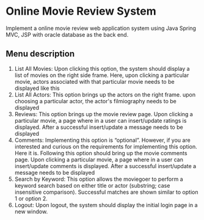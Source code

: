 # Online Movie Review System

Implement a online movie review web application system using Java Spring MVC, JSP with oracle database as the back end.

## Menu description
1.	List All Movies: Upon clicking this option, the system should display a list of movies on the right side frame. Here, upon clicking a particular movie, actors associated with that particular movie needs to be displayed like this  
2.	List All Actors: This option brings up the actors on the right frame. upon choosing a particular actor, the actor's filmiography needs to be displayed  
3.	Reviews: This option brings up the movie review page. Upon clicking a particular movie, a page where in a user can  insert/update ratings is displayed. After a successful insert/update a message needs to be displayed 
4.	Comments: Implementing this option is “optional”. However, if you are interested and curious on the requirements for implementing this option. Here it is. Following this option should bring up the movie comments page. Upon clicking a particular movie, a page where in a user can  insert/update  comments is displayed. After a successful insert/update a message needs to be displayed 
5.	Search by Keyword: This option allows the moviegoer to perform a keyword search based on either title or actor (substring; case insensitive comparison). Successful matches are shown similar to option 1 or option 2. 
6.	Logout: Upon logout, the system should display the initial login page in a new window. 
